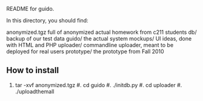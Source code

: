 README for guido.

In this directory, you should find:

anonymized.tgz	full of anonymized actual homework from c211 students
db/		backup of our test data
guido/		the actual system
mockups/	UI ideas, done with HTML and PHP
uploader/	commandline uploader, meant to be deployed for real users
prototype/	the prototype from Fall 2010

How to install
---------------------
1.  tar -xvf anonymized.tgz
#.  cd guido
#.  ./initdb.py
#.  cd uploader
#.  ./uploadthemall

